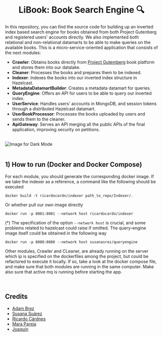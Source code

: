 <h1 align="center">LiBook: Book Search Engine 🔍</h1>

In this repository, you can find the source code for building up an inverted index based search engine for books obtained from both Project Gutenberg and registered users' accounts directly. We also implemented both relational and non-relational datamarts to be able to make queries on the available books. This is a micro-service-oriented application that consists of the next modules:
- <b>Crawler</b>: Obtains books directly from [Project Gutemberg](https://www.gutenberg.org/) book platform and stores them into our datalake.
- <b>Cleaner</b>: Processes the books and prepares them to be indexed.
- <b>Indexer</b>: Indexes the books into our inverted index structure in Hazelcast.
- <b>MetadataDatamartBuilder</b>: Creates a metadata datamart for queries.
- <b>QueryEngine</b>: Offers an API for users to be able to query our inverted index.
- <b>UserService</b>: Handles users' accounts in MongoDB, and session tokens through a distributed Hazelcast datamart.
- <b>UserBookProcessor</b>: Processes the books uploaded by users and sends them to the cleaner.
- <b>ApiGateway</b>: Serves an API merging all the public APIs of the final application, improving security on petitions.

<br>

<img src="https://github.com/ricardocardn/LiBook/blob/master/resources/arq_future.png" alt="Image for Dark Mode">

<br>

<br>
<h2>1) <b>How to run</b> (Docker and Docker Compose)</h2>

For each module, you should generate the corresponding docker image. If we take the indexer as a reference, a command like the following should be executed

```
docker build -t ricardocardn/indexer path_to_repo/Indexer/.
```

Or whether pull our own image directly

```
docker run -p 8081:8081 --network host ricardocardn/indexer
```

(*) The specification of the option ```--network host``` is crucial, and some problems related to hazelcast could raise if omitted. The query-engine image itself could be obtained in the following way

```
docker run -p 8080:8080 --network host susanasrez/queryengine
```

Other modules, Crawler and CLeaner, are already running on the server which ip is specified on the dockerfiles among the project, but could be refactored to execute it locally. If so, take a look at the docker compose file, and make sure that both modules are running in the same computer. Make also sure that active mq is running before starting the app.

<br>
<h2>Credits</h2>


- [Adam Brez](https://github.com/breznada/)
- [Susana Suárez](https://github.com/susanasrez)
- [Ricardo Cárdnes](https://github.com/ricardocardn)
- [Mara Pareja](https://github.com/marapareja17)
- [Joaquín](https://github.com/JoaquinIP)
